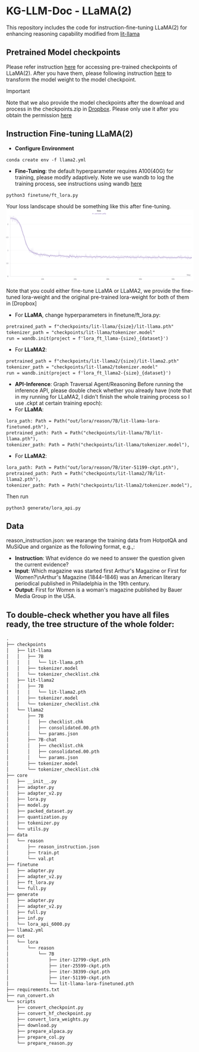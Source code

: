 # KG-LLM-Doc - LLaMA(2)
This repository includes the code for instruction-fine-tuning LLaMA(2) for enhancing reasoning capability modified from [lit-llama](https://github.com/Lightning-AI/lit-llama)

## Pretrained Model checkpoints
Please refer instruction [here](https://github.com/Lightning-AI/lit-llama) for accessing pre-trained checkpoints of LLaMA(2). After you have them, please following instruction [here](https://github.com/Lightning-AI/lit-llama/blob/main/howto/download_weights.md) to transform the model weight to the model checkpoint. 

> [!important]  
Note that we also provide the model checkpoints after the download and process in the checkpoints.zip in [Dropbox](https://www.dropbox.com/scl/fo/y9ydmvv0bj846klkfdin0/h?rlkey=epyzclz2kbcf2g4iuz0tojlm9&dl=0). Please only use it after you obtain the permission [here](https://ai.meta.com/llama/)



## Instruction Fine-tuning LLaMA(2)
* **Configure Environment**
```
conda create env -f llama2.yml
```
* **Fine-Tuning**: the default hyperparameter requires A100(40G) for training, please modify adaptively. Note we use wandb to log the training process, see instructions using wandb [here](https://docs.wandb.ai/quickstart)
```
python3 finetune/ft_lora.py
```
Your loss landscape should be something like this after fine-tuning.
![](./loss.png)

Note that you could either fine-tune LLaMA or LLaMA2, we provide the fine-tuned lora-weight and the original pre-trained lora-weight for both of them in [Dropbox]
* For **LLaMA**, change hyperparameters in finetune/ft_lora.py:
```
pretrained_path = f"checkpoints/lit-llama/{size}/lit-llama.pth"
tokenizer_path = "checkpoints/lit-llama/tokenizer.model"
run = wandb.init(project = f'lora_ft_llama-{size}_{dataset}')
```
* For **LLaMA2**:
```
pretrained_path = f"checkpoints/lit-llama2/{size}/lit-llama2.pth"
tokenizer_path = "checkpoints/lit-llama2/tokenizer.model"
run = wandb.init(project = f'lora_ft_llama2-{size}_{dataset}')
```


* **API-Inference**: Graph Traversal Agent/Reasoning
Before running the inference API, please double check whether you already have (note that in my running for LLaMA2, I didn't finish the whole training process so I use .ckpt at certain training epoch):
* For **LLaMA**:
```
lora_path: Path = Path("out/lora/reason/7B/lit-llama-lora-finetuned.pth"),
pretrained_path: Path = Path("checkpoints/lit-llama/7B/lit-llama.pth"),
tokenizer_path: Path = Path("checkpoints/lit-llama/tokenizer.model"),
```
* For **LLaMA2**:
```
lora_path: Path = Path("out/lora/reason/7B/iter-51199-ckpt.pth"),
pretrained_path: Path = Path("checkpoints/lit-llama2/7B/lit-llama2.pth"),
tokenizer_path: Path = Path("checkpoints/lit-llama2/tokenizer.model"),
```
Then run
```
python3 generate/lora_api.py
```



## Data
reason_instruction.json: we rearange the training data from HotpotQA and MuSiQue and organize as the following format, e.g.,:
* **Instruction**: What evidence do we need to answer the question given the current evidence?
* **Input**: Which magazine was started first Arthur's Magazine or First for Women?\nArthur's Magazine (1844–1846) was an American literary periodical published in Philadelphia in the 19th century.
* **Output**: First for Women is a woman's magazine published by Bauer Media Group in the USA.

## To double-check whether you have all files ready, the tree structure of the whole folder:
```
.
├── checkpoints
│   ├── lit-llama
│   │   ├── 7B
│   │   │   └── lit-llama.pth
│   │   ├── tokenizer.model
│   │   └── tokenizer_checklist.chk
│   ├── lit-llama2
│   │   ├── 7B
│   │   │   └── lit-llama2.pth
│   │   ├── tokenizer.model
│   │   └── tokenizer_checklist.chk
│   └── llama2
│       ├── 7B
│       │   ├── checklist.chk
│       │   ├── consolidated.00.pth
│       │   └── params.json
│       ├── 7B-chat
│       │   ├── checklist.chk
│       │   ├── consolidated.00.pth
│       │   └── params.json
│       ├── tokenizer.model
│       └── tokenizer_checklist.chk
├── core
│   ├── __init__.py
│   ├── adapter.py
│   ├── adapter_v2.py
│   ├── lora.py
│   ├── model.py
│   ├── packed_dataset.py
│   ├── quantization.py
│   ├── tokenizer.py
│   └── utils.py
├── data
│   └── reason
│       ├── reason_instruction.json
│       ├── train.pt
│       └── val.pt
├── finetune
│   ├── adapter.py
│   ├── adapter_v2.py
│   ├── ft_lora.py
│   └── full.py
├── generate
│   ├── adapter.py
│   ├── adapter_v2.py
│   ├── full.py
│   ├── inf.py
│   └── lora_api_6000.py
├── llama2.yml
├── out
│   └── lora
│       └── reason
│           └── 7B
│               ├── iter-12799-ckpt.pth
│               ├── iter-25599-ckpt.pth
│               ├── iter-38399-ckpt.pth
│               ├── iter-51199-ckpt.pth
│               └── lit-llama-lora-finetuned.pth
├── requirements.txt
├── run_convert.sh
└── scripts
    ├── convert_checkpoint.py
    ├── convert_hf_checkpoint.py
    ├── convert_lora_weights.py
    ├── download.py
    ├── prepare_alpaca.py
    ├── prepare_col.py
    └── prepare_reason.py
```
  
